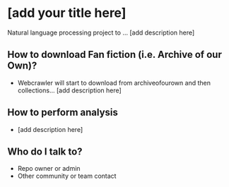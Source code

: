 # [add your title here]
Natural language processing project to ... [add description here]

## How to download Fan fiction (i.e. Archive of our Own)? ###

* Webcrawler will start to download from archiveofourown and then collections... [add description here]

## How to perform analysis ###

* [add description here]

## Who do I talk to? ###

* Repo owner or admin
* Other community or team contact
